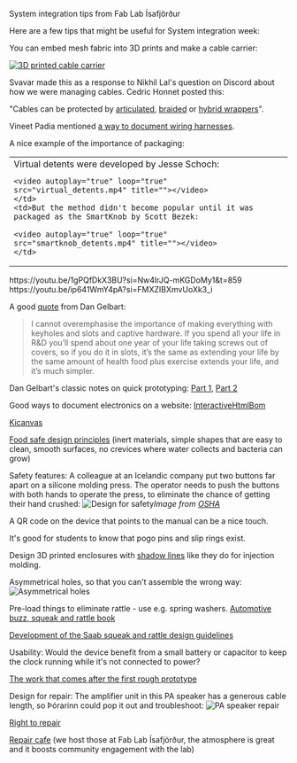 System integration tips from Fab Lab Ísafjörður

Here are a few tips that might be useful for System integration week:

You can embed mesh fabric into 3D prints and make a cable carrier:

[![3D printed cable carrier](https://fab.cba.mit.edu/classes/865.24/people/svavar/components/images/cable_carrier/cable_carrier.jpg)](https://fab.cba.mit.edu/classes/865.24/people/svavar/components/cable_carrier/)

Svavar made this as a response to Nikhil Lal's question on Discord about how we were managing cables. Cedric Honnet posted this:

"Cables can be protected by [articulated](https://www.amazon.com/Plastic-Machine-Carrier-Ted-Lele/dp/B074S2GQ56/?th=1), [braided](https://www.amazon.com/Keco-100ft-Expandable-Braided-Sleeving/dp/B07K1WP871?th=1) or [hybrid wrappers](https://www.amazon.com/Management-Diameter-Organizer-Expandable-Concealer/dp/B07PPR47ZV/?th=1)".

Vineet Padia mentioned [a way to document wiring harnesses](https://github.com/wireviz/WireViz).

A nice example of the importance of packaging:
<table style="width:100%">
  <tr>
    <td>Virtual detents were developed by Jesse Schoch:
    
    <video autoplay="true" loop="true" src="virtual_detents.mp4" title=""></video>
    </td>
    <td>But the method didn't become popular until it was packaged as the SmartKnob by Scott Bezek:

    <video autoplay="true" loop="true" src="smartknob_detents.mp4" title=""></video>
    </td>
  </tr>
</table>
 https://youtu.be/1gPQfDkX3BU?si=Nw4lrJQ-mKGDoMy1&t=859
 https://youtu.be/ip641WmY4pA?si=FMXZIBXmvUoXk3_i

A good [quote](https://makezine.com/article/digital-fabrication/machining/18-lessons-smart-prototyping-self-made-billionaire/) from Dan Gelbart:
>I cannot overemphasise the importance of making everything with keyholes and slots and captive hardware. If you spend all your life in R&D you’ll spend about one year of your life taking screws out of covers, so if you do it in slots, it’s the same as extending your life by the same amount of health food plus exercise extends your life, and it’s much simpler.

Dan Gelbart's classic notes on quick prototyping: [Part 1](https://people.ece.ubc.ca/leos/pdf/tools/machine/DGCourseNotes.pdf), [Part 2](https://people.ece.ubc.ca/leos/pdf/tools/machine/DGCourseNotes2.pdf)

Good ways to document electronics on a website:
[InteractiveHtmlBom](https://github.com/openscopeproject/InteractiveHtmlBom)

[Kicanvas](https://kicanvas.org/)

[Food safe design principles](https://www.meatinstitute.org/sites/default/files/original%20documents/Sanitation%20booklet%202021.pdf) (inert materials, simple shapes that are easy to clean, smooth surfaces, no crevices where water collects and bacteria can grow)

Safety features: A colleague at an Icelandic company put two buttons far apart on a silicone molding press. The operator needs to push the buttons with both hands to operate the press, to eliminate the chance of getting their hand crushed:
![Design for safety](https://www.osha.gov/sites/default/files/inline-images/pb11.gif)*Image from [OSHA](https://www.osha.gov/etools/machine-guarding/presses/two-hand-controls#mod1)*

A QR code on the device that points to the manual can be a nice touch.

It's good for students to know that pogo pins and slip rings exist.

Design 3D printed enclosures with [shadow lines](https://youtu.be/8dhFhU7Nl_0?si=9pBpZQx7DmvqgBTx) like they do for injection molding.

Asymmetrical holes, so that you can't assemble the wrong way:
![Asymmetrical holes](https://files.svavar.cc/fab/fab_lab_isafjordur_injection_mold_by_johannes_konrad_weber.jpg)

Pre-load things to eliminate rattle - use e.g. spring washers. 
[Automotive buzz, squeak and rattle book](https://www.amazon.com/Automotive-Buzz-Squeak-Rattle-Mechanisms-ebook/dp/B006NVY2VS) 

[Development of the Saab squeak and rattle design guidelines](http://www.diva-portal.org/smash/get/diva2:215325/FULLTEXT01.pdf)

Usability: Would the device benefit from a small battery or capacitor to keep the clock running while it's not connected to power?

[The work that comes after the first rough prototype](https://youtu.be/caYl8u7Gd0A?si=M49v6m-484e8k_2f) 

Design for repair: The amplifier unit in this PA speaker has a generous cable length, so Þórarinn could pop it out and troubleshoot: 
![PA speaker repair](https://files.svavar.cc/fab/speaker_repair.jpg)

[Right to repair](https://en.wikipedia.org/wiki/) 

[Repair cafe](https://www.repaircafe.org/en/) (we host those at Fab Lab Ísafjörður, the atmosphere is great and it boosts community engagement with the lab)

